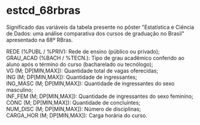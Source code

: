 # estcd_68rbras
Significado das variáveis da tabela presente no pôster "Estatística e Ciência de Dados: uma análise comparativa  dos cursos de graduação no Brasil" apresentado na 68º RBras.


REDE (%PUBL / %PRIV): Rede de ensino (público ou privado);                       
GRAU_ACAD (%BACH / %TECN.): Tipo de grau acadêmico conferido ao aluno após o término do curso (bacharelado ou tecnólogo);                  
VG (M; DP[MIN,MAX]): Quantidade total de vagas oferecidas;                          
ING (M; DP[MIN,MAX]): Quantidade de ingressantes;                     
ING_MASC (M; DP[MIN,MAX]): Quantidade de ingressantes do sexo masculino;                 
INF_FEM (M; DP[MIN,MAX]): Quantidade de ingressantes do sexo feminino;              
CONC (M; DP[MIN,MAX]): Quantidade de concluintes;                
NUM_DISC (M; DP[MIN,MAX]): Número de disciplinas;              
CARGA_HOR (M; DP[MIN,MAX]): Carga horária do curso.               
